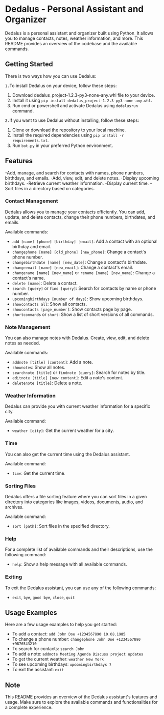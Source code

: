 # Dedalus - Personal Assistant and Organizer

Dedalus is a personal assistant and organizer built using Python. It allows you to manage contacts, notes, weather information, and more. This README provides an overview of the codebase and the available commands.

## Getting Started

There is two ways how you can use Dedalus:

`1.`To install Dedalus on your device, follow these steps:
1. Download dedalus_project-1.2.3-py3-none-any.whl file to your device.
2. Install it using `pip install dedalus_project-1.2.3-py3-none-any.whl`.
3. Run cmd or powershell and activate Dedalus using `dedalusrun` command.

`2.`If you want to use Dedalus without installing, follow these steps:
1. Clone or download the repository to your local machine.
2. Install the required dependencies using `pip install -r requirements.txt`.
3. Run `bot.py` in your preferred Python environment.

## Features
-Add, manage, and search for contacts with names, phone numbers, birthdays, and emails.
-Add, view, edit, and delete notes.
-Display upcoming birthdays.
-Retrieve current weather information.
-Display current time.
-Sort files in a directory based on categories.

### Contact Management

Dedalus allows you to manage your contacts efficiently. You can add, update, and delete contacts, change their phone numbers, birthdates, and emails.

Available commands:
- `add [name] [phone] [birthday] [email]`: Add a contact with an optional birthday and email.
- `changephone [name] [old_phone] [new_phone]`: Change a contact's phone number.
- `changebirthdate [name] [new_date]`: Change a contact's birthdate.
- `changeemail [name] [new_email]`: Change a contact's email.
- `changename [name] [new_name]` or `rename [name] [new_name]`: Change a contact's name.
- `delete [name]`: Delete a contact.
- `search [query]` or `find [query]`: Search for contacts by name or phone number.
- `upcomingbirthdays [number of days]`: Show upcoming birthdays.
- `showcontacts all`: Show all contacts.
- `showcontacts [page_number]`: Show contacts page by page.
- `shortcommands` or `short`: Show a list of short versions of all commands.

### Note Management

You can also manage notes with Dedalus. Create, view, edit, and delete notes as needed.

Available commands:
- `addnote [title] [content]`: Add a note.
- `shownotes`: Show all notes.
- `searchnote [title]` or `findnote [query]`: Search for notes by title.
- `editnote [title] [new_content]`: Edit a note's content.
- `deletenote [title]`: Delete a note.

### Weather Information

Dedalus can provide you with current weather information for a specific city.

Available command:
- `weather [city]`: Get the current weather for a city.

### Time

You can also get the current time using the Dedalus assistant.

Available command:
- `time`: Get the current time.

### Sorting Files

Dedalus offers a file sorting feature where you can sort files in a given directory into categories like images, videos, documents, audio, and archives.

Available command:
- `sort [path]`: Sort files in the specified directory.

### Help

For a complete list of available commands and their descriptions, use the following command:

- `help`: Show a help message with all available commands.

### Exiting

To exit the Dedalus assistant, you can use any of the following commands:

- `exit`, `bye`, `good bye`, `close`, `quit`

## Usage Examples

Here are a few usage examples to help you get started:

- To add a contact: `add John Doe +1234567890 10.08.1985`
- To change a phone number: `changephone John Doe +1234567890 +9876543210`
- To search for contacts: `search John`
- To add a note: `addnote Meeting Agenda Discuss project updates`
- To get the current weather: `weather New York`
- To see upcoming birthdays: `upcomingbirthdays 7`
- To exit the assistant: `exit`

## Note

This README provides an overview of the Dedalus assistant's features and usage. Make sure to explore the available commands and functionalities for a complete experience.